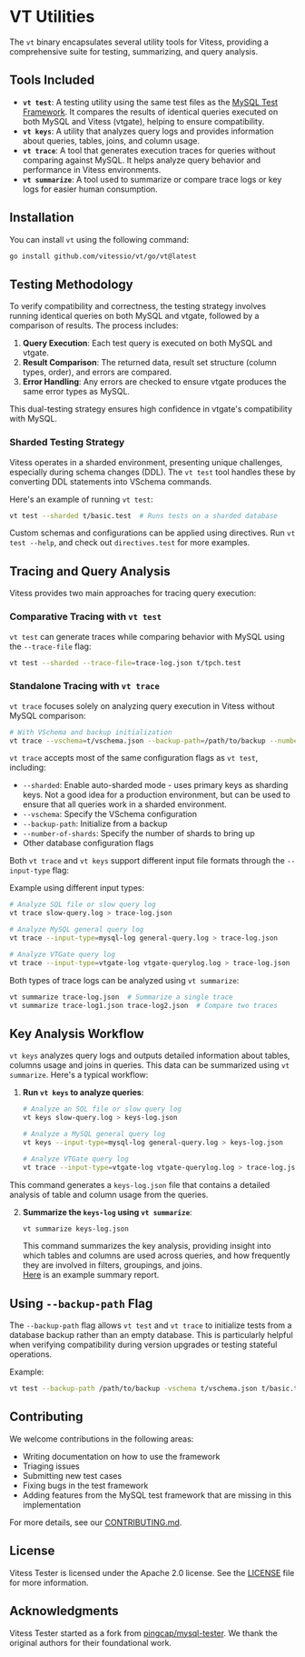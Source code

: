 # VT Utilities

The `vt` binary encapsulates several utility tools for Vitess, providing a comprehensive suite for testing, summarizing, and query analysis.

## Tools Included
- **`vt test`**: A testing utility using the same test files as the [MySQL Test Framework](https://github.com/mysql/mysql-server/tree/8.0/mysql-test). It compares the results of identical queries executed on both MySQL and Vitess (vtgate), helping to ensure compatibility.
- **`vt keys`**: A utility that analyzes query logs and provides information about queries, tables, joins, and column usage.
- **`vt trace`**: A tool that generates execution traces for queries without comparing against MySQL. It helps analyze query behavior and performance in Vitess environments.
- **`vt summarize`**: A tool used to summarize or compare trace logs or key logs for easier human consumption.

## Installation
You can install `vt` using the following command:

```bash
go install github.com/vitessio/vt/go/vt@latest
```

## Testing Methodology

To verify compatibility and correctness, the testing strategy involves running identical queries on both MySQL and vtgate, followed by a comparison of results. The process includes:

1. **Query Execution**: Each test query is executed on both MySQL and vtgate.
2. **Result Comparison**: The returned data, result set structure (column types, order), and errors are compared.
3. **Error Handling**: Any errors are checked to ensure vtgate produces the same error types as MySQL.

This dual-testing strategy ensures high confidence in vtgate's compatibility with MySQL.

### Sharded Testing Strategy
Vitess operates in a sharded environment, presenting unique challenges, especially during schema changes (DDL). The `vt test` tool handles these by converting DDL statements into VSchema commands.

Here's an example of running `vt test`:

```bash
vt test --sharded t/basic.test  # Runs tests on a sharded database
```

Custom schemas and configurations can be applied using directives.
Run `vt test --help`, and check out `directives.test` for more examples.

## Tracing and Query Analysis

Vitess provides two main approaches for tracing query execution:

### Comparative Tracing with `vt test`

`vt test` can generate traces while comparing behavior with MySQL using the `--trace-file` flag:

```bash
vt test --sharded --trace-file=trace-log.json t/tpch.test
```

### Standalone Tracing with `vt trace`

`vt trace` focuses solely on analyzing query execution in Vitess without MySQL comparison:

```bash
# With VSchema and backup initialization
vt trace --vschema=t/vschema.json --backup-path=/path/to/backup --number-of-shards=4 t/tpch.test > trace-log.json
```

`vt trace` accepts most of the same configuration flags as `vt test`, including:
- `--sharded`: Enable auto-sharded mode - uses primary keys as sharding keys. Not a good idea for a production environment, but can be used to ensure that all queries work in a sharded environment. 
- `--vschema`: Specify the VSchema configuration
- `--backup-path`: Initialize from a backup
- `--number-of-shards`: Specify the number of shards to bring up
- Other database configuration flags

Both `vt trace` and `vt keys` support different input file formats through the `--input-type` flag:

Example using different input types:
```bash
# Analyze SQL file or slow query log
vt trace slow-query.log > trace-log.json

# Analyze MySQL general query log
vt trace --input-type=mysql-log general-query.log > trace-log.json

# Analyze VTGate query log
vt trace --input-type=vtgate-log vtgate-querylog.log > trace-log.json
```

Both types of trace logs can be analyzed using `vt summarize`:

```bash
vt summarize trace-log.json  # Summarize a single trace
vt summarize trace-log1.json trace-log2.json  # Compare two traces
```

## Key Analysis Workflow

`vt keys` analyzes query logs and outputs detailed information about tables, columns usage and joins in queries.
This data can be summarized using `vt summarize`. 
Here's a typical workflow:

1. **Run `vt keys` to analyze queries**:

   ```bash
   # Analyze an SQL file or slow query log
   vt keys slow-query.log > keys-log.json

   # Analyze a MySQL general query log
   vt keys --input-type=mysql-log general-query.log > keys-log.json
   
   # Analyze VTGate query log
   vt trace --input-type=vtgate-log vtgate-querylog.log > trace-log.json
   ```

This command generates a `keys-log.json` file that contains a detailed analysis of table and column usage from the queries.

2. **Summarize the `keys-log` using `vt summarize`**:

   ```bash
   vt summarize keys-log.json
   ```

   This command summarizes the key analysis, providing insight into which tables and columns are used across queries, and how frequently they are involved in filters, groupings, and joins.  
   [Here](https://github.com/vitessio/vt/blob/main/go/summarize/testdata/keys-summary.md) is an example summary report.

## Using `--backup-path` Flag

The `--backup-path` flag allows `vt test` and `vt trace` to initialize tests from a database backup rather than an empty database.
This is particularly helpful when verifying compatibility during version upgrades or testing stateful operations.

Example:
```bash
vt test --backup-path /path/to/backup -vschema t/vschema.json t/basic.test
```

## Contributing

We welcome contributions in the following areas:

- Writing documentation on how to use the framework
- Triaging issues
- Submitting new test cases
- Fixing bugs in the test framework
- Adding features from the MySQL test framework that are missing in this implementation

For more details, see our [CONTRIBUTING.md](./CONTRIBUTING.md).

## License

Vitess Tester is licensed under the Apache 2.0 license. See the [LICENSE](./LICENSE) file for more information.

## Acknowledgments

Vitess Tester started as a fork from [pingcap/mysql-tester](https://github.com/pingcap/mysql-tester). We thank the original authors for their foundational work.